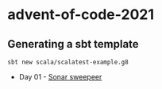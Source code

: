 # advent-of-code-2021

## Generating a sbt template

```
sbt new scala/scalatest-example.g8
```

- Day 01 - [Sonar sweepeer](https://adventofcode.com/2021/day/1)
